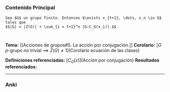 ### Contenido Principal

```ad-theorem
Sea $G$ un grupo finito. Entonces $\exists x_{t+1}, \dots, x_n \in G$ tales que
$$|G| = |Z(G)| + \sum_{i = t+1}^n |G:C_G(x_i)|.$$
```

```ad-proof


```

**Tema:** [[Acciones de grupos#5. La acción por conjugación.]]
**Corolario:** [$G$ $p$-grupo no trivial $\implies$ $Z(G) \neq 1$](Corolario ecuación de las clases)

**Definiciones referenciadas:** [$C_G(x)$](Acción por conjugación)
**Resultados referenciados:**

---
### Anki
